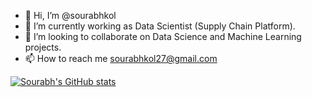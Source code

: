 - 👋 Hi, I’m @sourabhkol
- 🌱 I’m currently working as Data Scientist (Supply Chain Platform). 
- 💞️ I’m looking to collaborate on Data Science and Machine Learning projects.
- 📫 How to reach me sourabhkol27@gmail.com

[![Sourabh's GitHub stats](https://github-readme-stats.vercel.app/api?username=sourabhkol)](https://github.com/anuraghazra/github-readme-stats)

<!---
sourabhkol/sourabhkol is a ✨ special ✨ repository because its `README.md` (this file) appears on your GitHub profile.
You can click the Preview link to take a look at your changes.
--->
